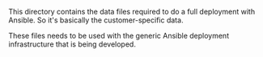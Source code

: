 This directory contains the data files required to do a full deployment with
Ansible. So it's basically the customer-specific data.

These files needs to be used with the generic Ansible deployment infrastructure
that is being developed.
